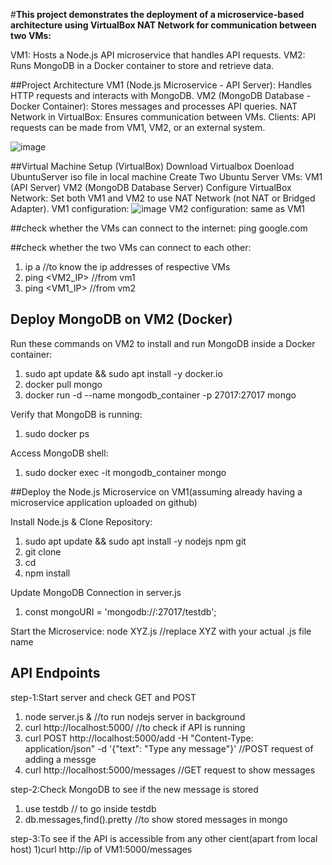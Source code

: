 #**This project demonstrates the deployment of a microservice-based architecture using VirtualBox NAT Network for communication between two VMs:**

VM1: Hosts a Node.js API microservice that handles API requests.
VM2: Runs MongoDB in a Docker container to store and retrieve data.

##Project Architecture
VM1 (Node.js Microservice - API Server): Handles HTTP requests and interacts with MongoDB.
VM2 (MongoDB Database - Docker Container): Stores messages and processes API queries.
NAT Network in VirtualBox: Ensures communication between VMs.
Clients: API requests can be made from VM1, VM2, or an external system.

![image](https://github.com/user-attachments/assets/5565f626-4875-4f3f-9b6a-cdf6efc08e7e)


##Virtual Machine Setup (VirtualBox)
Download Virtualbox
Doenload UbuntuServer iso file in local machine
Create Two Ubuntu Server VMs:
VM1 (API Server)
VM2 (MongoDB Database Server)
Configure VirtualBox Network:
Set both VM1 and VM2 to use NAT Network (not NAT or Bridged Adapter).
VM1 configuration:
![image](https://github.com/user-attachments/assets/ef9da27a-733f-4d4e-a64f-5f0c400d5541)
VM2 configuration: same as VM1

##check whether the VMs can connect to the internet:
ping google.com

##check whether the two VMs can connect to each other:
1. ip a //to know the ip addresses of respective VMs
2. ping <VM2_IP> //from vm1
3. ping <VM1_IP> //from vm2

## Deploy MongoDB on VM2 (Docker)

Run these commands on VM2 to install and run MongoDB inside a Docker container:
1. sudo apt update && sudo apt install -y docker.io
2. docker pull mongo
3. docker run -d --name mongodb_container -p 27017:27017 mongo

Verify that MongoDB is running:
1. sudo docker ps

Access MongoDB shell:
1. sudo docker exec -it mongodb_container mongo

##Deploy the Node.js Microservice on VM1(assuming already having a microservice application uploaded on github)

Install Node.js & Clone Repository:
1. sudo apt update && sudo apt install -y nodejs npm git
2. git clone <your-github-repo-url>
3. cd <your-project-folder>
4. npm install

Update MongoDB Connection in server.js
1. const mongoURI = 'mongodb://<VM2-IP>:27017/testdb';

Start the Microservice:
node XYZ.js //replace XYZ with your actual .js file name

## API Endpoints

step-1:Start server and check GET and POST
1. node server.js &    //to run nodejs server in background
2. curl http://localhost:5000/    //to check if API is running
3. curl POST http://localhost:5000/add -H "Content-Type: application/json" -d '{"text": "Type any message"}'      //POST request of adding a messge
4. curl http://localhost:5000/messages  //GET request to show messages

step-2:Check MongoDB to see if the new message is stored
1. use testdb     // to go inside testdb
2. db.messages,find().pretty       //to show stored messages in mongo

step-3:To see if the API is accessible from any other cient(apart from local host)
1)curl http://ip of VM1:5000/messages












